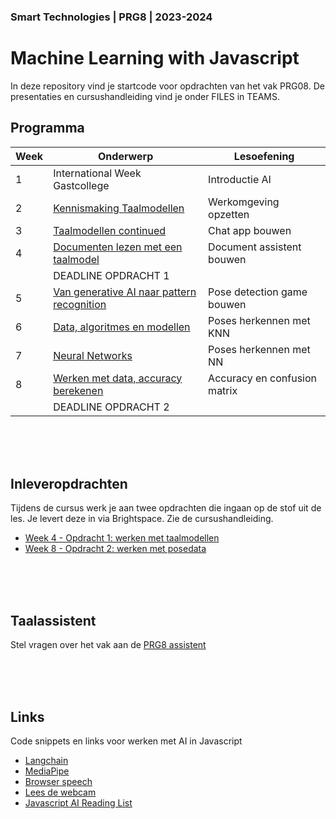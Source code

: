### Smart Technologies | PRG8 | 2023-2024

# Machine Learning with Javascript

In deze repository vind je startcode voor opdrachten van het vak PRG08. De presentaties en cursushandleiding vind je onder FILES in TEAMS. 

## Programma

| Week | Onderwerp | Lesoefening | 
|------|---------|----------|
| 1 | International Week Gastcollege | Introductie AI | 
| 2 | [Kennismaking Taalmodellen](./week2) | Werkomgeving opzetten |
| 3 | [Taalmodellen continued](./week3) | Chat app bouwen | 
| 4 | [Documenten lezen met een taalmodel](./week4) | Document assistent bouwen |
|   | DEADLINE OPDRACHT 1 |
| 5 | [Van generative AI naar pattern recognition](./week5) | Pose detection game bouwen | 
| 6 | [Data, algoritmes en modellen](./week6) | Poses herkennen met KNN | 
| 7 | [Neural Networks](./week7) | Poses herkennen met NN | 
| 8 | [Werken met data, accuracy berekenen](./week8) | Accuracy en confusion matrix | 
|   | DEADLINE OPDRACHT 2 |

<br>
<br>
<br>

## Inleveropdrachten

Tijdens de cursus werk je aan twee opdrachten die ingaan op de stof uit de les. Je levert deze in via Brightspace. Zie de cursushandleiding.

- [Week 4 - Opdracht 1: werken met taalmodellen](./opdracht1.md)
- [Week 8 - Opdracht 2: werken met posedata](./opdracht2.md)

<br>
<br>
<br>

## Taalassistent

Stel vragen over het vak aan de [PRG8 assistent](https://ai-assistent-mu.vercel.app)

<br>
<br>
<br>

## Links

Code snippets en links voor werken met AI in Javascript

- [Langchain](https://js.langchain.com/docs/get_started/quickstart)
- [MediaPipe](https://mediapipe-studio.webapps.google.com/home)
- [Browser speech](./snippets/speech.md)
- [Lees de webcam](./snippets/camera.md)
- [Javascript AI Reading List](https://github.com/HR-CMGT/Javascript-Machine-Learning)
